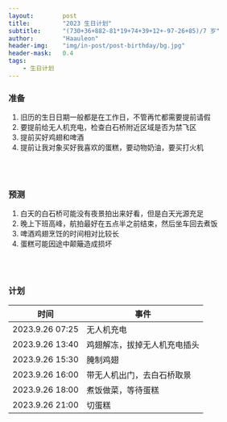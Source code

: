 ```yaml
---
layout:        post
title:         "2023 生日计划"
subtitle:      "(730+36+882-81*19+74+39+12+-97-26+85)/7 岁"
author:        "Haauleon"
header-img:    "img/in-post/post-birthday/bg.jpg"
header-mask:   0.4
tags:
    - 生日计划
---
```



### 准备
1. 旧历的生日日期一般都是在工作日，不管再忙都需要提前请假          
2. 要提前给无人机充电，检查白石桥附近区域是否为禁飞区     
3. 提前买好鸡翅和啤酒      
4. 提前让我对象买好我喜欢的蛋糕，要动物奶油，要买打火机       


<br>
<br>

### 预测
1. 白天的白石桥可能没有夜景拍出来好看，但是白天光源充足      
2. 晚上下班高峰，航拍最好在五点半之前结束，然后坐车回去煮饭            
3. 啤酒鸡翅烹饪的时间相对比较长          
4. 蛋糕可能因途中颠簸造成损坏             


<br>
<br>

### 计划

|时间|事件|
|----|----|
|2023.9.26 07:25|无人机充电|
|2023.9.26 13:40|鸡翅解冻，拔掉无人机充电插头|
|2023.9.26 15:30|腌制鸡翅|
|2023.9.26 16:00|带无人机出门，去白石桥取景|
|2023.9.26 18:00|煮饭做菜，等待蛋糕|
|2023.9.26 21:00|切蛋糕|